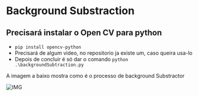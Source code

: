 # **Background Substraction**

  ## Precisará instalar o Open CV para python
  
  *  `pip install opencv-python`
  *  Precisará de algum video, no repositorio ja existe um, caso queira usa-lo
  *  Depois de concluir é só dar o comando `python .\backgroundSubtraction.py`


A imagem a baixo mostra como é o processo de background Substractor

![IMG](https://www.google.com/imgres?imgurl=https%3A%2F%2Fdocs.opencv.org%2F4.x%2FBackground_Subtraction_Tutorial_Scheme.png&imgrefurl=https%3A%2F%2Fdocs.opencv.org%2F4.x%2Fd1%2Fdc5%2Ftutorial_background_subtraction.html&tbnid=WZhpXKgoOrujVM&vet=12ahUKEwjp2--eieH7AhW2IbkGHWGxDkkQMygAegUIARCwAQ..i&docid=EbuefjPTBTO4JM&w=473&h=250&q=background%20subtraction&client=opera-gx&ved=2ahUKEwjp2--eieH7AhW2IbkGHWGxDkkQMygAegUIARCwAQ)

